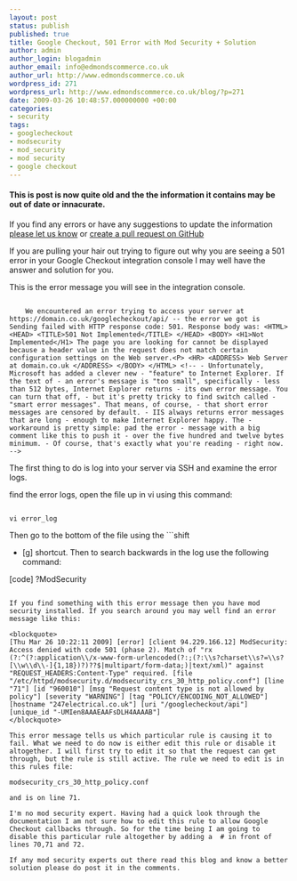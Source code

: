 ```yaml
---
layout: post
status: publish
published: true
title: Google Checkout, 501 Error with Mod Security + Solution
author: admin
author_login: blogadmin
author_email: info@edmondscommerce.co.uk
author_url: http://www.edmondscommerce.co.uk
wordpress_id: 271
wordpress_url: http://www.edmondscommerce.co.uk/blog/?p=271
date: 2009-03-26 10:48:57.000000000 +00:00
categories:
- security
tags:
- googlecheckout
- modsecurity
- mod_security
- mod security
- google checkout
---
```

<div class="oldpost"><h4>This is post is now quite old and the the information it contains may be out of date or innacurate.</h4>
<p>
If you find any errors or have any suggestions to update the information <a href="http://edmondscommerce.github.io/contact-us/index.html">please let us know</a>
or <a href="https://github.com/edmondscommerce/edmondscommerce.github.io">create a pull request on GitHub</a>
</p>
</div>
If you are pulling your hair out trying to figure out why you are seeing a 501 error in your Google Checkout integration console I may well have the answer and solution for you.

This is the error message you will see in the integration console.

```

 	We encountered an error trying to access your server at https://domain.co.uk/googlecheckout/api/ -- the error we got is Sending failed with HTTP response code: 501. Response body was: <HTML> <HEAD> <TITLE>501 Not Implemented</TITLE> </HEAD> <BODY> <H1>Not Implemented</H1> The page you are looking for cannot be displayed because a header value in the request does not match certain configuration settings on the Web server.<P> <HR> <ADDRESS> Web Server at domain.co.uk </ADDRESS> </BODY> </HTML> <!-- - Unfortunately, Microsoft has added a clever new - "feature" to Internet Explorer. If the text of - an error's message is "too small", specifically - less than 512 bytes, Internet Explorer returns - its own error message. You can turn that off, - but it's pretty tricky to find switch called - "smart error messages". That means, of course, - that short error messages are censored by default. - IIS always returns error messages that are long - enough to make Internet Explorer happy. The - workaround is pretty simple: pad the error - message with a big comment like this to push it - over the five hundred and twelve bytes minimum. - Of course, that's exactly what you're reading - right now. --> 

```

The first thing to do is log into your server via SSH and examine the error logs.

find the error logs, open the file up in vi using this command:

```

vi error_log

```

Then go to the bottom of the file using the ```shift
 + [g] shortcut. Then to search backwards in the log use the following command:

[code]
?ModSecurity

```

If you find something with this error message then you have mod security installed. If you search around you may well find an error message like this:

<blockquote>
[Thu Mar 26 10:22:11 2009] [error] [client 94.229.166.12] ModSecurity: Access denied with code 501 (phase 2). Match of "rx (?:^(?:application\\/x-www-form-urlencoded(?:;(?:\\s?charset\\s?=\\s?[\\w\\d\\-]{1,18})?)??$|multipart/form-data;)|text/xml)" against "REQUEST_HEADERS:Content-Type" required. [file "/etc/httpd/modsecurity.d/modsecurity_crs_30_http_policy.conf"] [line "71"] [id "960010"] [msg "Request content type is not allowed by policy"] [severity "WARNING"] [tag "POLICY/ENCODING_NOT_ALLOWED"] [hostname "247electrical.co.uk"] [uri "/googlecheckout/api"] [unique_id "-UMIen8AAAEAAFsDLH4AAAAB"]
</blockquote>

This error message tells us which particular rule is causing it to fail. What we need to do now is either edit this rule or disable it altogether. I will first try to edit it so that the request can get through, but the rule is still active. The rule we need to edit is in this rules file:

modsecurity_crs_30_http_policy.conf

and is on line 71.

I'm no mod security expert. Having had a quick look through the documentation I am not sure how to edit this rule to allow Google Checkout callbacks through. So for the time being I am going to disable this particular rule altogether by adding a  # in front of lines 70,71 and 72.

If any mod security experts out there read this blog and know a better solution please do post it in the comments.
 
